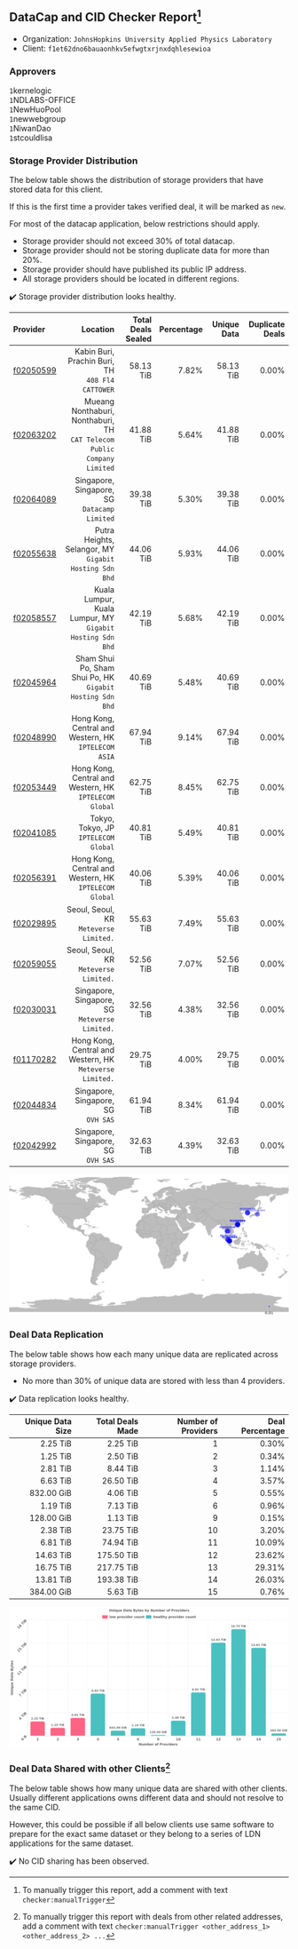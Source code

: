 ## DataCap and CID Checker Report[^1]
 - Organization: `JohnsHopkins University Applied Physics Laboratory`
 - Client: `f1et62dno6bauaonhkv5efwgtxrjnxdqhlesewioa`
### Approvers
`1`kernelogic<br/>`1`NDLABS-OFFICE<br/>`1`NewHuoPool<br/>`1`newwebgroup<br/>`1`NiwanDao<br/>`1`stcouldlisa

### Storage Provider Distribution
The below table shows the distribution of storage providers that have stored data for this client.

If this is the first time a provider takes verified deal, it will be marked as `new`.

For most of the datacap application, below restrictions should apply.
 - Storage provider should not exceed 30% of total datacap.
 - Storage provider should not be storing duplicate data for more than 20%.
 - Storage provider should have published its public IP address.
 - All storage providers should be located in different regions.

✔️ Storage provider distribution looks healthy.

| Provider                                              |                                                                   Location | Total Deals Sealed | Percentage | Unique Data | Duplicate Deals |
| :---------------------------------------------------- | -------------------------------------------------------------------------: | -----------------: | ---------: | ----------: | --------------: |
| [f02050599](https://filfox.info/en/address/f02050599) |                        Kabin Buri, Prachin Buri, TH<br/>`408 Fl4 CATTOWER` |          58.13 TiB |      7.82% |   58.13 TiB |           0.00% |
| [f02063202](https://filfox.info/en/address/f02063202) | Mueang Nonthaburi, Nonthaburi, TH<br/>`CAT Telecom Public Company Limited` |          41.88 TiB |      5.64% |   41.88 TiB |           0.00% |
| [f02064089](https://filfox.info/en/address/f02064089) |                            Singapore, Singapore, SG<br/>`Datacamp Limited` |          39.38 TiB |      5.30% |   39.38 TiB |           0.00% |
| [f02055638](https://filfox.info/en/address/f02055638) |                  Putra Heights, Selangor, MY<br/>`Gigabit Hosting Sdn Bhd` |          44.06 TiB |      5.93% |   44.06 TiB |           0.00% |
| [f02058557](https://filfox.info/en/address/f02058557) |               Kuala Lumpur, Kuala Lumpur, MY<br/>`Gigabit Hosting Sdn Bhd` |          42.19 TiB |      5.68% |   42.19 TiB |           0.00% |
| [f02045964](https://filfox.info/en/address/f02045964) |               Sham Shui Po, Sham Shui Po, HK<br/>`Gigabit Hosting Sdn Bhd` |          40.69 TiB |      5.48% |   40.69 TiB |           0.00% |
| [f02048990](https://filfox.info/en/address/f02048990) |                    Hong Kong, Central and Western, HK<br/>`IPTELECOM ASIA` |          67.94 TiB |      9.14% |   67.94 TiB |           0.00% |
| [f02053449](https://filfox.info/en/address/f02053449) |                  Hong Kong, Central and Western, HK<br/>`IPTELECOM Global` |          62.75 TiB |      8.45% |   62.75 TiB |           0.00% |
| [f02041085](https://filfox.info/en/address/f02041085) |                                    Tokyo, Tokyo, JP<br/>`IPTELECOM Global` |          40.81 TiB |      5.49% |   40.81 TiB |           0.00% |
| [f02056391](https://filfox.info/en/address/f02056391) |                  Hong Kong, Central and Western, HK<br/>`IPTELECOM Global` |          40.06 TiB |      5.39% |   40.06 TiB |           0.00% |
| [f02029895](https://filfox.info/en/address/f02029895) |                                  Seoul, Seoul, KR<br/>`Meteverse Limited.` |          55.63 TiB |      7.49% |   55.63 TiB |           0.00% |
| [f02059055](https://filfox.info/en/address/f02059055) |                                  Seoul, Seoul, KR<br/>`Meteverse Limited.` |          52.56 TiB |      7.07% |   52.56 TiB |           0.00% |
| [f02030031](https://filfox.info/en/address/f02030031) |                          Singapore, Singapore, SG<br/>`Meteverse Limited.` |          32.56 TiB |      4.38% |   32.56 TiB |           0.00% |
| [f01170282](https://filfox.info/en/address/f01170282) |                Hong Kong, Central and Western, HK<br/>`Meteverse Limited.` |          29.75 TiB |      4.00% |   29.75 TiB |           0.00% |
| [f02044834](https://filfox.info/en/address/f02044834) |                                     Singapore, Singapore, SG<br/>`OVH SAS` |          61.94 TiB |      8.34% |   61.94 TiB |           0.00% |
| [f02042992](https://filfox.info/en/address/f02042992) |                                     Singapore, Singapore, SG<br/>`OVH SAS` |          32.63 TiB |      4.39% |   32.63 TiB |           0.00% |

<img src="https://raw.githubusercontent.com/data-preservation-programs/filplus-checker-assets/main/filecoin-project/filecoin-plus-large-datasets/issues/1661/1683695595628.png"/>

### Deal Data Replication
The below table shows how each many unique data are replicated across storage providers.

- No more than 30% of unique data are stored with less than 4 providers.

✔️ Data replication looks healthy.

| Unique Data Size | Total Deals Made | Number of Providers | Deal Percentage |
| ---------------: | ---------------: | ------------------: | --------------: |
|         2.25 TiB |         2.25 TiB |                   1 |           0.30% |
|         1.25 TiB |         2.50 TiB |                   2 |           0.34% |
|         2.81 TiB |         8.44 TiB |                   3 |           1.14% |
|         6.63 TiB |        26.50 TiB |                   4 |           3.57% |
|       832.00 GiB |         4.06 TiB |                   5 |           0.55% |
|         1.19 TiB |         7.13 TiB |                   6 |           0.96% |
|       128.00 GiB |         1.13 TiB |                   9 |           0.15% |
|         2.38 TiB |        23.75 TiB |                  10 |           3.20% |
|         6.81 TiB |        74.94 TiB |                  11 |          10.09% |
|        14.63 TiB |       175.50 TiB |                  12 |          23.62% |
|        16.75 TiB |       217.75 TiB |                  13 |          29.31% |
|        13.81 TiB |       193.38 TiB |                  14 |          26.03% |
|       384.00 GiB |         5.63 TiB |                  15 |           0.76% |

<img src="https://raw.githubusercontent.com/data-preservation-programs/filplus-checker-assets/main/filecoin-project/filecoin-plus-large-datasets/issues/1661/1683695596244.png"/>

### Deal Data Shared with other Clients[^3]
The below table shows how many unique data are shared with other clients.
Usually different applications owns different data and should not resolve to the same CID.

However, this could be possible if all below clients use same software to prepare for the exact same dataset or they belong to a series of LDN applications for the same dataset.

✔️ No CID sharing has been observed.

[^1]: To manually trigger this report, add a comment with text `checker:manualTrigger`

[^2]: Deals from those addresses are combined into this report as they are specified with `checker:manualTrigger`

[^3]: To manually trigger this report with deals from other related addresses, add a comment with text `checker:manualTrigger <other_address_1> <other_address_2> ...`
